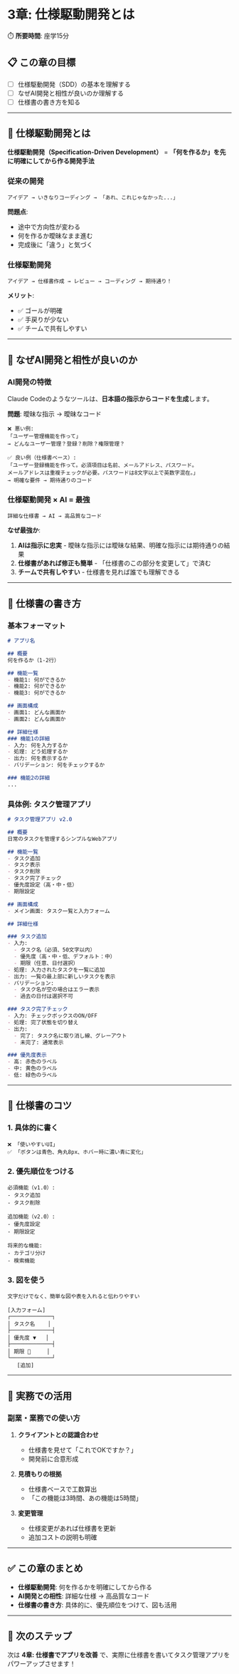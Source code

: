 # 3章: 仕様駆動開発とは

⏱️ **所要時間**: 座学15分

## 📋 この章の目標

- [ ] 仕様駆動開発（SDD）の基本を理解する
- [ ] なぜAI開発と相性が良いのか理解する
- [ ] 仕様書の書き方を知る

---

## 🎯 仕様駆動開発とは

**仕様駆動開発（Specification-Driven Development）** = **「何を作るか」を先に明確にしてから作る開発手法**

### 従来の開発

```
アイデア → いきなりコーディング → 「あれ、これじゃなかった...」
```

**問題点**:
- 途中で方向性が変わる
- 何を作るか曖昧なまま進む
- 完成後に「違う」と気づく

### 仕様駆動開発

```
アイデア → 仕様書作成 → レビュー → コーディング → 期待通り！
```

**メリット**:
- ✅ ゴールが明確
- ✅ 手戻りが少ない
- ✅ チームで共有しやすい

---

## 🤖 なぜAI開発と相性が良いのか

### AI開発の特徴

Claude Codeのようなツールは、**日本語の指示からコードを生成**します。

**問題**: 曖昧な指示 → 曖昧なコード

```
❌ 悪い例:
「ユーザー管理機能を作って」
→ どんなユーザー管理？登録？削除？権限管理？

✅ 良い例（仕様書ベース）:
「ユーザー登録機能を作って。必須項目は名前、メールアドレス、パスワード。
メールアドレスは重複チェックが必要。パスワードは8文字以上で英数字混在。」
→ 明確な要件 → 期待通りのコード
```

### 仕様駆動開発 × AI = 最強

```
詳細な仕様書 → AI → 高品質なコード
```

**なぜ最強か**:
1. **AIは指示に忠実** - 曖昧な指示には曖昧な結果、明確な指示には期待通りの結果
2. **仕様書があれば修正も簡単** - 「仕様書のこの部分を変更して」で済む
3. **チームで共有しやすい** - 仕様書を見れば誰でも理解できる

---

## 📝 仕様書の書き方

### 基本フォーマット

```markdown
# アプリ名

## 概要
何を作るか（1-2行）

## 機能一覧
- 機能1: 何ができるか
- 機能2: 何ができるか
- 機能3: 何ができるか

## 画面構成
- 画面1: どんな画面か
- 画面2: どんな画面か

## 詳細仕様
### 機能1の詳細
- 入力: 何を入力するか
- 処理: どう処理するか
- 出力: 何を表示するか
- バリデーション: 何をチェックするか

### 機能2の詳細
...
```

### 具体例: タスク管理アプリ

```markdown
# タスク管理アプリ v2.0

## 概要
日常のタスクを管理するシンプルなWebアプリ

## 機能一覧
- タスク追加
- タスク表示
- タスク削除
- タスク完了チェック
- 優先度設定（高・中・低）
- 期限設定

## 画面構成
- メイン画面: タスク一覧と入力フォーム

## 詳細仕様

### タスク追加
- 入力:
  - タスク名（必須、50文字以内）
  - 優先度（高・中・低、デフォルト：中）
  - 期限（任意、日付選択）
- 処理: 入力されたタスクを一覧に追加
- 出力: 一覧の最上部に新しいタスクを表示
- バリデーション:
  - タスク名が空の場合はエラー表示
  - 過去の日付は選択不可

### タスク完了チェック
- 入力: チェックボックスのON/OFF
- 処理: 完了状態を切り替え
- 出力:
  - 完了: タスク名に取り消し線、グレーアウト
  - 未完了: 通常表示

### 優先度表示
- 高: 赤色のラベル
- 中: 黄色のラベル
- 低: 緑色のラベル
```

---

## 🎨 仕様書のコツ

### 1. 具体的に書く

```
❌ 「使いやすいUI」
✅ 「ボタンは青色、角丸8px、ホバー時に濃い青に変化」
```

### 2. 優先順位をつける

```
必須機能（v1.0）:
- タスク追加
- タスク削除

追加機能（v2.0）:
- 優先度設定
- 期限設定

将来的な機能:
- カテゴリ分け
- 検索機能
```

### 3. 図を使う

```
文字だけでなく、簡単な図や表を入れると伝わりやすい

[入力フォーム]
┌─────────────┐
│ タスク名    │
├─────────────┤
│ 優先度 ▼   │
├─────────────┤
│ 期限 📅     │
└─────────────┘
   [追加]
```

---

## 💼 実務での活用

### 副業・業務での使い方

1. **クライアントとの認識合わせ**
   - 仕様書を見せて「これでOKですか？」
   - 開発前に合意形成

2. **見積もりの根拠**
   - 仕様書ベースで工数算出
   - 「この機能は3時間、あの機能は5時間」

3. **変更管理**
   - 仕様変更があれば仕様書を更新
   - 追加コストの説明も明確

---

## ✅ この章のまとめ

- **仕様駆動開発**: 何を作るかを明確にしてから作る
- **AI開発との相性**: 詳細な仕様 → 高品質なコード
- **仕様書の書き方**: 具体的に、優先順位をつけて、図も活用

---

## 🔗 次のステップ

次は **4章: 仕様書でアプリを改善** で、実際に仕様書を書いてタスク管理アプリをパワーアップさせます！
